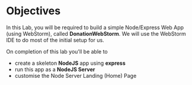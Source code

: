 # Objectives

In this Lab, you will be required to build a simple Node/Express Web App (using WebStorm), called **DonationWebStorm**.  We will use the WebStorm IDE to do most of the initial setup for us. 

On completion of this lab you'll be able to

* create a skeleton **NodeJS** app using **express** 
* run this app as a **NodeJS Server**
* customise the Node Server Landing (Home) Page

